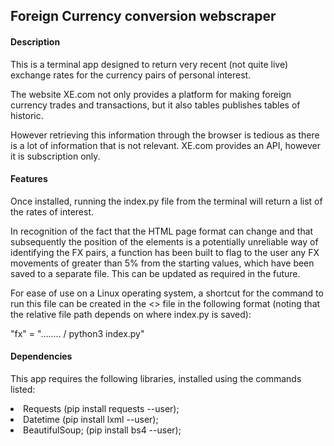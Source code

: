 ## Foreign Currency conversion webscraper

#### Description
This is a terminal app designed to return very recent (not quite live) exchange rates for the currency pairs of personal interest.

The website XE.com not only provides a platform for making foreign currency trades and transactions, but it also tables publishes tables of historic.

However retrieving this information through the browser is tedious as there is a lot of information that is not relevant. XE.com provides an API, however it is subscription only.

#### Features
Once installed, running the index.py file from the terminal will return a list of the rates of interest.

In recognition of the fact that the HTML page format can change and that subsequently the position of the elements is a potentially unreliable way of identifying the FX pairs, a  function has been built to flag to the user any FX movements of greater than 5% from the starting values, which have been saved to a separate file. This can be updated as required in the future.

For ease of use on a Linux operating system, a shortcut for the command to run this file can be created in the <> file in the following format (noting that the relative file path depends on where index.py is saved):

"fx" = "........ / python3 index.py"

#### Dependencies
This app requires the following libraries, installed using the commands listed:

<li>Requests (pip install requests --user);</li>
<li>Datetime (pip install lxml --user);</li>
<li>BeautifulSoup; (pip install bs4 --user);</li>


  
  
  

